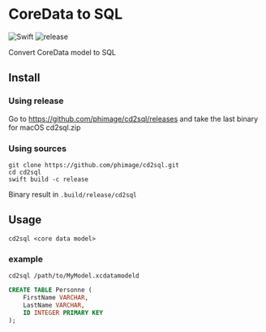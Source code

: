 # CoreData to SQL

![Swift](https://github.com/phimage/cd2sql/workflows/Swift/badge.svg)
![release](https://github.com/phimage/cd2sql/workflows/release/badge.svg)

Convert CoreData model to SQL

## Install

### Using release

Go to https://github.com/phimage/cd2sql/releases and take the last binary for macOS cd2sql.zip

### Using sources

```
git clone https://github.com/phimage/cd2sql.git
cd cd2sql
swift build -c release
```

Binary result in `.build/release/cd2sql`

## Usage

```
cd2sql <core data model>
```

### example

```
cd2sql /path/to/MyModel.xcdatamodeld
```

```sql
CREATE TABLE Personne (
    FirstName VARCHAR,
    LastName VARCHAR,
    ID INTEGER PRIMARY KEY
);
```
